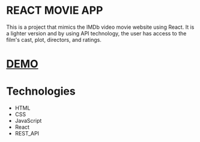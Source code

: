 # REACT MOVIE APP

 This is a project that mimics the IMDb video movie website using React. It is a lighter version and by using API technology, the user has access to the film's cast, plot, directors, and ratings.

# [DEMO](https://elated-mccarthy-3b9104.netlify.com/420817)

# Technologies
* HTML
* CSS
* JavaScript
* React
* REST_API